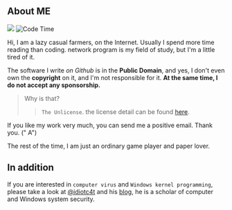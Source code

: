 
## About ME

[![](https://img.shields.io/discord/828070178897133638)](https://discord.gg/wwZyJ3Etwt)
![Code Time](https://img.shields.io/endpoint?style=social&url=https://codetime-api.datreks.com/badge/1465?logoColor=dark%26project=%26recentMS=1296000000%26showProject=false)

Hi, I am a lazy casual farmers, on the Internet. 
Usually I spend more time reading than coding.
network program is my field of study, but I'm a little tired of it.

The software I write *on Github* is in the **Public Domain**, and yes, I don't even own the **copyright** on it, and I'm not responsible for it. **At the same time, I do not accept any sponsorship.**

> Why is that?
> 
> > `The Unlicense`. the license detail can be found [here](https://unlicense.org/).


If you like my work very much, you can send me a positive email. Thank you. (" A")

The rest of the time, I am just an ordinary game player and paper lover.

## In addition


If you are interested in `computer virus` and `Windows kernel programming`, please take a look at [@idiotc4t](https://github.com/idiotc4t) and his [blog](https://idiotc4t.gitbook.io/), he is a scholar of computer and Windows system security.

